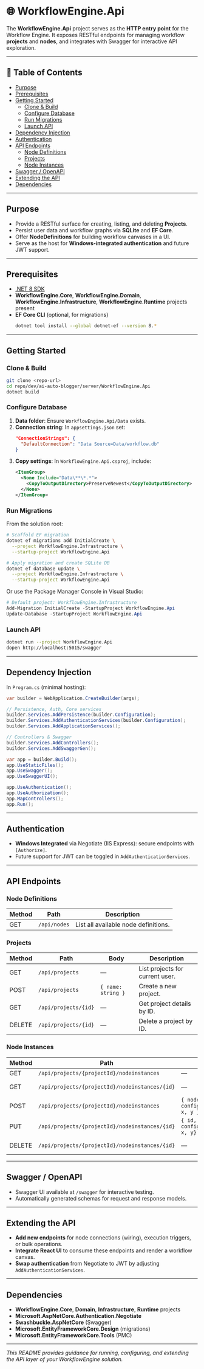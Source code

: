 ﻿# 🌐 WorkflowEngine.Api

The **WorkflowEngine.Api** project serves as the **HTTP entry point** for the Workflow Engine. It exposes RESTful endpoints for managing workflow **projects** and **nodes**, and integrates with Swagger for interactive API exploration.

---

## 📖 Table of Contents

- [Purpose](#purpose)
- [Prerequisites](#prerequisites)
- [Getting Started](#getting-started)
  - [Clone & Build](#clone--build)
  - [Configure Database](#configure-database)
  - [Run Migrations](#run-migrations)
  - [Launch API](#launch-api)
- [Dependency Injection](#dependency-injection)
- [Authentication](#authentication)
- [API Endpoints](#api-endpoints)
  - [Node Definitions](#node-definitions)
  - [Projects](#projects)
  - [Node Instances](#node-instances)
- [Swagger / OpenAPI](#swagger--openapi)
- [Extending the API](#extending-the-api)
- [Dependencies](#dependencies)

---

## Purpose

- Provide a RESTful surface for creating, listing, and deleting **Projects**.
- Persist user data and workflow graphs via **SQLite** and **EF Core**.
- Offer **NodeDefinitions** for building workflow canvases in a UI.
- Serve as the host for **Windows-integrated authentication** and future JWT support.

---

## Prerequisites

- [.NET 8 SDK](https://dotnet.microsoft.com/download)
- **WorkflowEngine.Core**, **WorkflowEngine.Domain**, **WorkflowEngine.Infrastructure**, **WorkflowEngine.Runtime** projects present
- **EF Core CLI** (optional, for migrations)
  ```bash
  dotnet tool install --global dotnet-ef --version 8.*
  ```

---

## Getting Started

### Clone & Build

```bash
git clone <repo-url>
cd repo/dev/ai-auto-blogger/server/WorkflowEngine.Api
dotnet build
```

### Configure Database

1. **Data folder**: Ensure `WorkflowEngine.Api/Data` exists.  
2. **Connection string**: In `appsettings.json` set:
   ```json
   "ConnectionStrings": {
     "DefaultConnection": "Data Source=Data/workflow.db"
   }
   ```
3. **Copy settings**: In `WorkflowEngine.Api.csproj`, include:
   ```xml
   <ItemGroup>
     <None Include="Data\**\*.*">
       <CopyToOutputDirectory>PreserveNewest</CopyToOutputDirectory>
     </None>
   </ItemGroup>
   ```

### Run Migrations

From the solution root:
```bash
# Scaffold EF migration
dotnet ef migrations add InitialCreate \
  --project WorkflowEngine.Infrastructure \
  --startup-project WorkflowEngine.Api

# Apply migration and create SQLite DB
dotnet ef database update \
  --project WorkflowEngine.Infrastructure \
  --startup-project WorkflowEngine.Api
```  
Or use the Package Manager Console in Visual Studio:
```powershell
# Default project: WorkflowEngine.Infrastructure
Add-Migration InitialCreate -StartupProject WorkflowEngine.Api
Update-Database -StartupProject WorkflowEngine.Api
```

### Launch API

```bash
dotnet run --project WorkflowEngine.Api
dopen http://localhost:5015/swagger
```

---

## Dependency Injection

In `Program.cs` (minimal hosting):

```csharp
var builder = WebApplication.CreateBuilder(args);

// Persistence, Auth, Core services
builder.Services.AddPersistence(builder.Configuration);
builder.Services.AddAuthenticationServices(builder.Configuration);
builder.Services.AddApplicationServices();

// Controllers & Swagger
builder.Services.AddControllers();
builder.Services.AddSwaggerGen();

var app = builder.Build();
app.UseStaticFiles();
app.UseSwagger();
app.UseSwaggerUI();

app.UseAuthentication();
app.UseAuthorization();
app.MapControllers();
app.Run();
```

---

## Authentication

- **Windows Integrated** via Negotiate (IIS Express): secure endpoints with `[Authorize]`.  
- Future support for JWT can be toggled in `AddAuthenticationServices`.

---

## API Endpoints

### Node Definitions

| Method | Path         | Description                            |
|--------|--------------|----------------------------------------|
| GET    | `/api/nodes` | List all available node definitions.   |

### Projects

| Method | Path           | Body                             | Description                       |
|--------|----------------|----------------------------------|-----------------------------------|
| GET    | `/api/projects`| —                                | List projects for current user.   |
| POST   | `/api/projects`| `{ name: string }`               | Create a new project.             |
| GET    | `/api/projects/{id}` | —                      | Get project details by ID.        |
| DELETE | `/api/projects/{id}` | —                      | Delete a project by ID.           |

### Node Instances

| Method | Path                                         | Body                                         | Description                                 |
|--------|----------------------------------------------|----------------------------------------------|---------------------------------------------|
| GET    | `/api/projects/{projectId}/nodeinstances`    | —                                            | List nodes in a project.                   |
| GET    | `/api/projects/{projectId}/nodeinstances/{id}` | —                                         | Get a specific node instance.              |
| POST   | `/api/projects/{projectId}/nodeinstances`    | `{ nodeTypeId, configurationJson, x, y }`    | Create a new node instance.                |
| PUT    | `/api/projects/{projectId}/nodeinstances/{id}` | `{ id, nodeTypeId, configurationJson, x, y}` | Update node configuration/position.        |
| DELETE | `/api/projects/{projectId}/nodeinstances/{id}`| —                                            | Remove a node from the project.            |

---

## Swagger / OpenAPI

- Swagger UI available at `/swagger` for interactive testing.  
- Automatically generated schemas for request and response models.

---

## Extending the API

- **Add new endpoints** for node connections (wiring), execution triggers, or bulk operations.  
- **Integrate React UI** to consume these endpoints and render a workflow canvas.  
- **Swap authentication** from Negotiate to JWT by adjusting `AddAuthenticationServices`.

---

## Dependencies

- **WorkflowEngine.Core**, **Domain**, **Infrastructure**, **Runtime** projects  
- **Microsoft.AspNetCore.Authentication.Negotiate**  
- **Swashbuckle.AspNetCore** (Swagger)  
- **Microsoft.EntityFrameworkCore.Design** (migrations)  
- **Microsoft.EntityFrameworkCore.Tools** (PMC)

---

*This README provides guidance for running, configuring, and extending the API layer of your WorkflowEngine solution.*